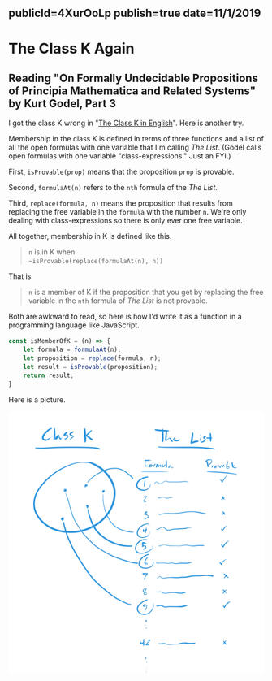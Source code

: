 publicId=4XurOoLp
publish=true
date=11/1/2019
---
# The Class K Again
## Reading "On Formally Undecidable Propositions of Principia Mathematica and Related Systems" by Kurt Godel, Part 3

I got the class K wrong in "[The Class K in English](/articles/the-class-k-in-english.html)". Here is another try.

Membership in the class K is defined in terms of three functions and a list of all the open formulas with one variable that I'm calling
*The List*. (Godel calls open formulas with one variable "class-expressions." Just an FYI.)

First, `isProvable(prop)` means that the proposition `prop` is provable.

Second, `formulaAt(n)` refers to the `nth` formula of the *The List*.

Third, `replace(formula, n)` means the proposition that results from replacing the free variable in the `formula` with the number `n`. We're only dealing with class-expressions so there is only ever one free variable.

All together, membership in K is defined like this.

> `n` is in K when <br>`~isProvable(replace(formulaAt(n), n))`

That is

> `n` is a member of K if the proposition that you get by replacing the free variable in the `nth` formula of *The List* is not provable.

Both are awkward to read, so here is how I'd write it as a function in a programming language like JavaScript.

```javascript
const isMemberOfK = (n) => {
	let formula = formulaAt(n);
	let proposition = replace(formula, n);
	let result = isProvable(proposition);
	return result;
}
```


Here is a picture.

<img src="../images/classK.png" />
